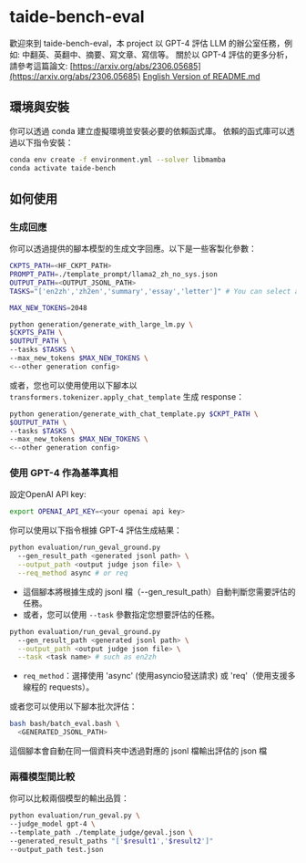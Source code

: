 # taide-bench-eval

歡迎來到 taide-bench-eval，本 project 以 GPT-4 評估 LLM 的辦公室任務，例如: 中翻英、英翻中、摘要、寫文章、寫信等。
關於以 GPT-4 評估的更多分析，請參考這篇論文: [https://arxiv.org/abs/2306.05685](https://arxiv.org/abs/2306.05685)
[English Version of README.md](README_en.md)

## 環境與安裝

你可以透過 conda 建立虛擬環境並安裝必要的依賴函式庫。
依賴的函式庫可以透過以下指令安裝：

```bash
conda env create -f environment.yml --solver libmamba
conda activate taide-bench
```

## 如何使用

### 生成回應

你可以透過提供的腳本模型的生成文字回應。以下是一些客製化參數：

```bash
CKPTS_PATH=<HF_CKPT_PATH>
PROMPT_PATH=./template_prompt/llama2_zh_no_sys.json
OUTPUT_PATH=<OUTPUT_JSONL_PATH>
TASKS="['en2zh','zh2en','summary','essay','letter']" # You can select a subset from ['en2zh','zh2en','summary','essay','letter']

MAX_NEW_TOKENS=2048

python generation/generate_with_large_lm.py \
$CKPTS_PATH \
$OUTPUT_PATH \
--tasks $TASKS \
--max_new_tokens $MAX_NEW_TOKENS \
<--other generation config>
```

或者，您也可以使用使用以下腳本以 `transformers.tokenizer.apply_chat_template` 生成 response：

```bash
python generation/generate_with_chat_template.py $CKPT_PATH \
$OUTPUT_PATH \
--tasks $TASKS \
--max_new_tokens $MAX_NEW_TOKENS \
<--other generation config>
```

### 使用 GPT-4 作為基準真相

設定OpenAI API key:

```bash
export OPENAI_API_KEY=<your openai api key>
```

你可以使用以下指令根據 GPT-4 評估生成結果：

```bash
python evaluation/run_geval_ground.py
  --gen_result_path <generated jsonl path> \
  --output_path <output judge json file> \
  --req_method async # or req
```

* 這個腳本將根據生成的 jsonl 檔（--gen_result_path）自動判斷您需要評估的任務。
* 或者，您可以使用 `--task` 參數指定您想要評估的任務。

```bash
python evaluation/run_geval_ground.py
  --gen_result_path <generated jsonl path> \
  --output_path <output judge json file> \
  --task <task name> # such as en2zh
```

- `req_method`：選擇使用 'async' (使用asyncio發送請求) 或 'req'（使用支援多線程的 requests）。

或者您可以使用以下腳本批次評估：

```bash
bash bash/batch_eval.bash \
  <GENERATED_JSONL_PATH>
```

這個腳本會自動在同一個資料夾中透過對應的 jsonl 檔輸出評估的 json 檔

### 兩種模型間比較

你可以比較兩個模型的輸出品質：

```bash
python evaluation/run_geval.py \
--judge_model gpt-4 \
--template_path ./template_judge/geval.json \
--generated_result_paths "['$result1','$result2']"
--output_path test.json
```
